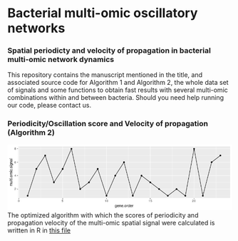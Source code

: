 # Bacterial multi-omic oscillatory networks
### Spatial periodicty and velocity of propagation in bacterial multi-omic network dynamics
This repository contains the manuscript mentioned in the title, and associated source code for Algorithm 1 and Algorithm 2, the whole data set of signals and some functions to obtain fast results with several multi-omic combinations within and between bacteria. Should you need help running our code, please contact us.

### Periodicity/Oscillation score and Velocity of propagation (Algorithm 2)
![image](plot1_supp.png)
The optimized algorithm with which the scores of periodicity and propagation velocity of the multi-omic spatial signal were calculated is written in R in [this file](SupplementaryAlgo2.R)
